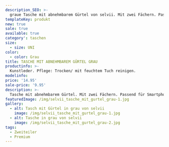 ```yaml
---
description_SEO: >-
  graue Tasche mit abnehmbarem Gürtel von selvii. Mit zwei Fächern. Passend für Smartphone, Brieftasche etc..
templateKey: produkt
new: true
sale: true
available: true
category': taschen
size:
  - size: UNI
color:
  - color: Grau
title: TASCHE MIT ABNEHMBAREM GÜRTEL GRAU
productinfo: >-
  Kunstleder. Pflege: Trocken/ mit feuchtem Tuch reinigen.
modelinfo: 
price: '14.95'
sale-price: '9.95'
description: >-
  Tasche mit abnehmbarem Gürtel. Mit zwei Fächern. Passend für Smartphone, Brieftasche etc. Farbe grau
featuredImage: /img/selvii_tasche_mit_gurtel_grau-1.jpg
gallery:
  - alt: Tasch mit Gürtel in grau von selvii
    image: /img/selvii_tasche_mit_gurtel_grau-1.jpg
  - alt: Tasche in grau von selvii 
    image: /img/selvii_tasche_mit_gurtel_grau-2.jpg
tags:
  - Zweiteiler
  - Premium
---
```


